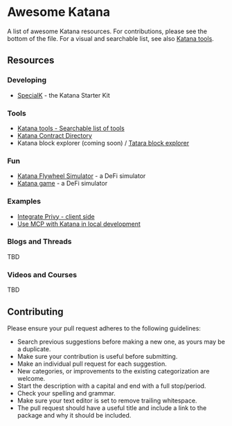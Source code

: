 # Awesome Katana

A list of awesome Katana resources. For contributions, please see the bottom of the file.
For a visual and searchable list, see also [Katana tools](https://katana.tools).

## Resources

### Developing

- [SpecialK](https://github.com/katana-network/specialk) - the Katana Starter Kit

### Tools

- [Katana tools - Searchable list of tools](https://katana.tools)
- [Katana Contract Directory](https://contracts.katana.tools)
- Katana block explorer (coming soon) / [Tatara block explorer](https://explorer.tatara.katana.network/)

### Fun

- [Katana Flywheel Simulator](https://flywheel.katana.tools) - a DeFi simulator
- [Katana game](https://katana-game.netlify.app/) - a DeFi simulator

### Examples

- [Integrate Privy - client side](https://docs.katana.network/katana/how-to/add-privy/)
- [Use MCP with Katana in local development](https://docs.katana.network/katana/get-started/use-mcp/)

### Blogs and Threads

TBD

### Videos and Courses

TBD

## Contributing

Please ensure your pull request adheres to the following guidelines:

- Search previous suggestions before making a new one, as yours may be a duplicate.
- Make sure your contribution is useful before submitting.
- Make an individual pull request for each suggestion.
- New categories, or improvements to the existing categorization are welcome.
- Start the description with a capital and end with a full stop/period.
- Check your spelling and grammar.
- Make sure your text editor is set to remove trailing whitespace.
- The pull request should have a useful title and include a link to the package and why it should be included.
